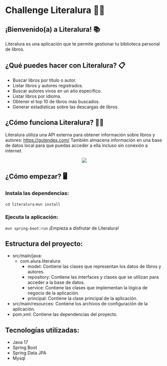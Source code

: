 # Challenge Literalura 👩‍💻
## ¡Bienvenido(a) a Literalura! 📚
Literalura es una aplicación que te permite gestionar tu biblioteca personal de libros.

## ¿Qué puedes hacer con Literalura? 📋
- Buscar libros por título o autor.
- Listar libros y autores registrados.
- Buscar autores vivos en un año específico.
- Listar libros por idioma.
- Obtener el top 10 de libros más buscados.
- Generar estadísticas sobre las descargas de libros.

## ¿Cómo funciona Literalura? 👩‍🏫
Literalura utiliza una API externa para obtener información sobre libros y autores: https://gutendex.com/ 
También almacena información en una base de datos local para que puedas acceder a ella incluso sin conexión a internet.

<p align="center">
  <img src="https://github.com/Orliluq/Challenge-Literalura/assets/122529721/3fee9ab7-19ad-43df-bca5-922cec6081b4" />
</p>

## ¿Cómo empezar? 🖥️

### Instala las dependencias:
`cd literalura`
`mvn install`

### Ejecuta la aplicación:
`mvn spring-boot:run`
¡Empieza a disfrutar de Literalura!

## Estructura del proyecto:
- src/main/java:
  - com.alura.literalura:
    - model: Contiene las clases que representan los datos de libros y autores.
    - repository: Contiene las interfaces y clases que se utilizan para acceder a la base de datos.
    - service: Contiene las clases que implementan la lógica de negocio de la aplicación.
    - principal: Contiene la clase principal de la aplicación.
- src/main/resources: Contiene los archivos de configuración de la aplicación.
- pom.xml: Contiene las dependencias del proyecto.

## Tecnologías utilizadas:
- Java 17
- Spring Boot
- Spring Data JPA
- Mysql
